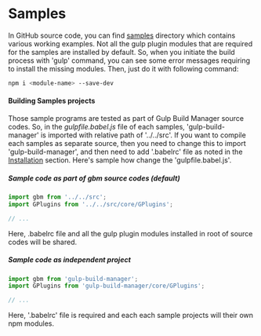 # Samples
In GitHub source code, you can find [samples](https://github.com/shnam7/gulp-build-manager/tree/master/samples) directory which contains various working examples.
Not all the gulp plugin modules that are required for the samples are installed by default. So, when you initiate the build process with 'gulp' command, you can see some error messages requiring to install the missing modules. Then, just do it with following command:
```bash
npm i <module-name> --save-dev
```

#### Building Samples projects
Those sample programs are tested as part of Gulp Build Manager source codes. So, in the <em>gulpfile.babel.js</em> file of each samples, 'gulp-build-manager' is imported with relative path of '../../src'. If you want to compile each samples as separate source, then you need to change this to import 'gulp-build-manager', and then need to add '.babelrc' file as noted in the [Installation](./index.html#Installation) section. Here's sample how change the 'gulpfile.babel.js'.

##### Sample code as part of gbm source codes (default)
```javascript
import gbm from '../../src';
import GPlugins from '../../src/core/GPlugins';

// ...
```
Here, .babelrc file and all the gulp plugin modules installed in root of source codes will be shared.

##### Sample code as independent project
```javascript
import gbm from 'gulp-build-manager';
import GPlugins from 'gulp-build-manager/core/GPlugins';

// ...
```
Here, '.babelrc' file is required and each each sample projects will  their own npm modules.